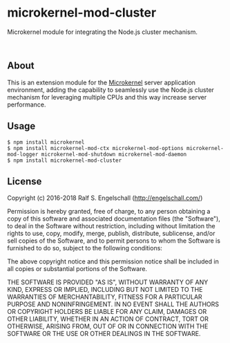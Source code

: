 
microkernel-mod-cluster
=======================

Microkernel module for integrating the Node.js cluster mechanism.

<p/>
<img src="https://nodei.co/npm/microkernel-mod-cluster.png?downloads=true&stars=true" alt=""/>

<p/>
<img src="https://david-dm.org/rse/microkernel-mod-cluster.png" alt=""/>

About
-----

This is an extension module for the
[Microkernel](http://github.com/rse/microkernel) server
application environment, adding the capability to seamlessly
use the Node.js cluster mechanism for leveraging multiple CPUs
and this way increase server performance.

Usage
-----

```shell
$ npm install microkernel
$ npm install microkernel-mod-ctx microkernel-mod-options microkernel-mod-logger microkernel-mod-shutdown microkernel-mod-daemon
$ npm install microkernel-mod-cluster
```

License
-------

Copyright (c) 2016-2018 Ralf S. Engelschall (http://engelschall.com/)

Permission is hereby granted, free of charge, to any person obtaining
a copy of this software and associated documentation files (the
"Software"), to deal in the Software without restriction, including
without limitation the rights to use, copy, modify, merge, publish,
distribute, sublicense, and/or sell copies of the Software, and to
permit persons to whom the Software is furnished to do so, subject to
the following conditions:

The above copyright notice and this permission notice shall be included
in all copies or substantial portions of the Software.

THE SOFTWARE IS PROVIDED "AS IS", WITHOUT WARRANTY OF ANY KIND,
EXPRESS OR IMPLIED, INCLUDING BUT NOT LIMITED TO THE WARRANTIES OF
MERCHANTABILITY, FITNESS FOR A PARTICULAR PURPOSE AND NONINFRINGEMENT.
IN NO EVENT SHALL THE AUTHORS OR COPYRIGHT HOLDERS BE LIABLE FOR ANY
CLAIM, DAMAGES OR OTHER LIABILITY, WHETHER IN AN ACTION OF CONTRACT,
TORT OR OTHERWISE, ARISING FROM, OUT OF OR IN CONNECTION WITH THE
SOFTWARE OR THE USE OR OTHER DEALINGS IN THE SOFTWARE.

